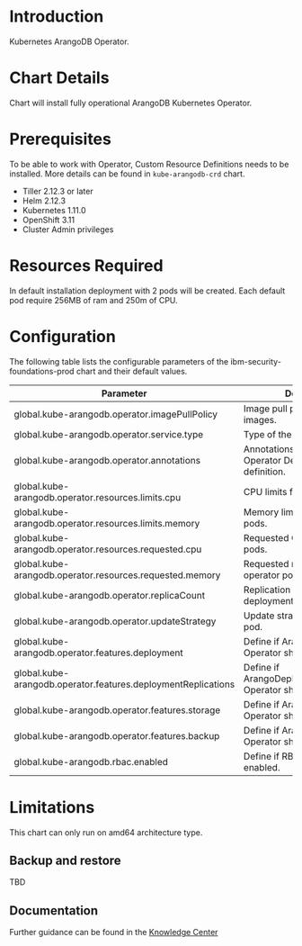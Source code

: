 # Introduction

Kubernetes ArangoDB Operator.

# Chart Details

Chart will install fully operational ArangoDB Kubernetes Operator.

# Prerequisites

To be able to work with Operator, Custom Resource Definitions needs to be installed. More details can be found in `kube-arangodb-crd` chart.

* Tiller 2.12.3 or later
* Helm 2.12.3
* Kubernetes 1.11.0
* OpenShift 3.11
* Cluster Admin privileges


# Resources Required

In default installation deployment with 2 pods will be created. Each default pod require 256MB of ram and 250m of CPU.


# Configuration

The following table lists the configurable parameters of the ibm-security-foundations-prod chart and their default values.

| Parameter | Description |Default |
|-----------|-------------|-------------|
|global.kube-arangodb.operator.imagePullPolicy| Image pull policy for Operator images.| `IfNotPresent` |
|global.kube-arangodb.operator.service.type   | Type of the Operator service.         | `ClusterIP` |
|global.kube-arangodb.operator.annotations    | Annotations passed to the Operator Deployment definition.| `[]string` |
|global.kube-arangodb.operator.resources.limits.cpu | CPU limits for operator pods.| `1` |
|global.kube-arangodb.operator.resources.limits.memory| Memory limits for operator pods.| `256Mi` |
|global.kube-arangodb.operator.resources.requested.cpu   | Requested CPI by Operator pods.| `250m` |
|global.kube-arangodb.operator.resources.requested.memory| Requested memory for operator pods.| `256Mi` |
|global.kube-arangodb.operator.replicaCount   | Replication count for Operator deployment.| `2` |
|global.kube-arangodb.operator.updateStrategy      | Update strategy for operator pod. | `Recreate` |
|global.kube-arangodb.operator.features.deployment | Define if ArangoDeployment Operator should be enabled.| `true` |
|global.kube-arangodb.operator.features.deploymentReplications |  Define if ArangoDeploymentReplications Operator should be enabled.| `true` |
|global.kube-arangodb.operator.features.storage   | Define if ArangoLocalStorage Operator should be enabled. | `false` |
|global.kube-arangodb.operator.features.backup    | Define if ArangoBackup Operator should be enabled.| `false` |
|global.kube-arangodb.rbac.enabled | Define if RBAC should be enabled.| `true` |


# Limitations

This chart can only run on amd64 architecture type. 

## Backup and restore

TBD

## Documentation
Further guidance can be found in the [Knowledge Center](https://www.ibm.com/support/knowledgecenter/SSMF6Q/docs/isc-core/isc-platform-overview.html)